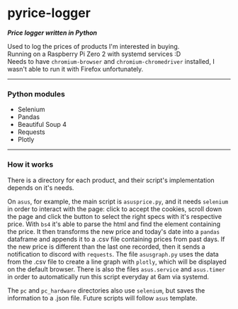 # pyrice-logger
***Price logger written in Python***

Used to log the prices of products I'm interested in buying.  
Running on a Raspberry Pi Zero 2 with systemd services :D  
Needs to have `chromium-browser` and `chromium-chromedriver` installed, I wasn't able to run it with Firefox unfortunately.
___
### Python modules 
- Selenium
- Pandas
- Beautiful Soup 4
- Requests
- Plotly
___
### How it works
There is a directory for each product, and their script's implementation depends on it's needs.

On `asus`, for example, the main script is `asusprice.py`, and it needs `selenium` in order to interact with the page: click to accept the cookies, scroll down the page and click the button to select the right specs with it's respective price. With `bs4` it's able to parse the html and find the element containing the price. It then transforms the new price and today's date into a `pandas` dataframe and appends it to a .csv file containing prices from past days. If the new price is different than the last one recorded, then it sends a notification to discord with `requests`. The file `asusgraph.py` uses the data from the .csv file to create a line graph with `plotly`, which will be displayed on the default browser. There is also the files `asus.service` and `asus.timer` in order to automatically run this script everyday at 6am via systemd. 

The `pc` and `pc_hardware` directories also use `selenium`, but saves the information to a .json file. Future scripts will follow `asus` template. 
